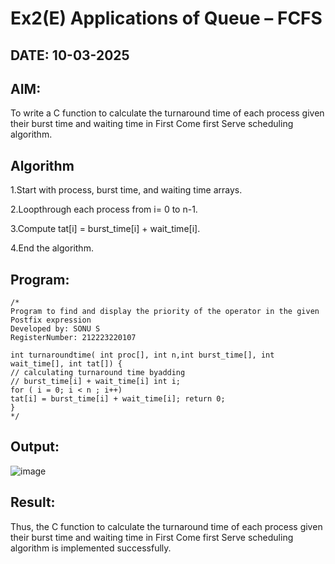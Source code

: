# Ex2(E) Applications of Queue – FCFS
## DATE: 10-03-2025
## AIM:
To write a C function to calculate the turnaround time of each process given their burst time and waiting time in First Come first Serve scheduling algorithm.
## Algorithm

1.Start with process, burst time, and waiting time arrays.

2.Loopthrough each process from i= 0 to n-1.

3.Compute tat[i] = burst_time[i] + wait_time[i].

4.End the algorithm.   

## Program:
```
/*
Program to find and display the priority of the operator in the given Postfix expression
Developed by: SONU S
RegisterNumber: 212223220107

int turnaroundtime( int proc[], int n,int burst_time[], int wait_time[], int tat[]) {
// calculating turnaround time byadding
// burst_time[i] + wait_time[i] int i;
for ( i = 0; i < n ; i++)
tat[i] = burst_time[i] + wait_time[i]; return 0;
}
*/
```

## Output:
![image](https://github.com/user-attachments/assets/fb796c44-4a9b-47d1-ab59-a27651e21331)



## Result:
Thus, the C function to calculate the turnaround time of each process given their burst time and waiting time in First Come first Serve scheduling algorithm is implemented successfully.
